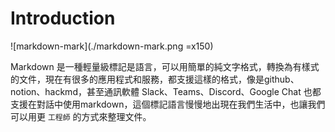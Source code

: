 # Introduction

![markdown-mark](./markdown-mark.png =x150)

Markdown 是一種輕量級標記是語言，可以用簡單的純文字格式，轉換為有樣式的文件，現在有很多的應用程式和服務，都支援這樣的格式，像是github、notion、hackmd，甚至通訊軟體 Slack、Teams、Discord、Google Chat 也都支援在對話中使用markdown，這個標記語言慢慢地出現在我們生活中，也讓我們可以用更 `工程師` 的方式來整理文件。

